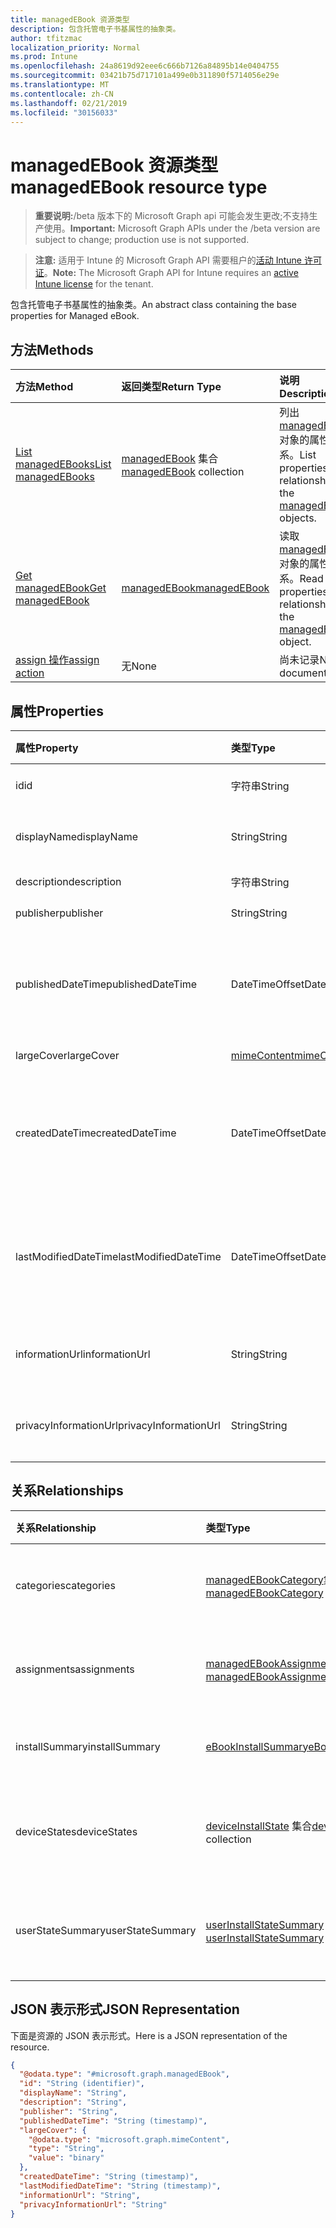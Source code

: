 ```yaml
---
title: managedEBook 资源类型
description: 包含托管电子书基属性的抽象类。
author: tfitzmac
localization_priority: Normal
ms.prod: Intune
ms.openlocfilehash: 24a8619d92eee6c666b7126a84895b14e0404755
ms.sourcegitcommit: 03421b75d717101a499e0b311890f5714056e29e
ms.translationtype: MT
ms.contentlocale: zh-CN
ms.lasthandoff: 02/21/2019
ms.locfileid: "30156033"
---
```

# <a name="managedebook-resource-type"></a><span data-ttu-id="f94b7-103">managedEBook 资源类型</span><span class="sxs-lookup"><span data-stu-id="f94b7-103">managedEBook resource type</span></span>

> <span data-ttu-id="f94b7-104">**重要说明:**/beta 版本下的 Microsoft Graph api 可能会发生更改;不支持生产使用。</span><span class="sxs-lookup"><span data-stu-id="f94b7-104">**Important:** Microsoft Graph APIs under the /beta version are subject to change; production use is not supported.</span></span>

> <span data-ttu-id="f94b7-105">**注意:** 适用于 Intune 的 Microsoft Graph API 需要租户的[活动 Intune 许可证](https://go.microsoft.com/fwlink/?linkid=839381)。</span><span class="sxs-lookup"><span data-stu-id="f94b7-105">**Note:** The Microsoft Graph API for Intune requires an [active Intune license](https://go.microsoft.com/fwlink/?linkid=839381) for the tenant.</span></span>

<span data-ttu-id="f94b7-106">包含托管电子书基属性的抽象类。</span><span class="sxs-lookup"><span data-stu-id="f94b7-106">An abstract class containing the base properties for Managed eBook.</span></span>

## <a name="methods"></a><span data-ttu-id="f94b7-107">方法</span><span class="sxs-lookup"><span data-stu-id="f94b7-107">Methods</span></span>
|<span data-ttu-id="f94b7-108">方法</span><span class="sxs-lookup"><span data-stu-id="f94b7-108">Method</span></span>|<span data-ttu-id="f94b7-109">返回类型</span><span class="sxs-lookup"><span data-stu-id="f94b7-109">Return Type</span></span>|<span data-ttu-id="f94b7-110">说明</span><span class="sxs-lookup"><span data-stu-id="f94b7-110">Description</span></span>|
|:---|:---|:---|
|[<span data-ttu-id="f94b7-111">List managedEBooks</span><span class="sxs-lookup"><span data-stu-id="f94b7-111">List managedEBooks</span></span>](../api/intune-books-managedebook-list.md)|<span data-ttu-id="f94b7-112">[managedEBook](../resources/intune-books-managedebook.md) 集合</span><span class="sxs-lookup"><span data-stu-id="f94b7-112">[managedEBook](../resources/intune-books-managedebook.md) collection</span></span>|<span data-ttu-id="f94b7-113">列出 [managedEBook](../resources/intune-books-managedebook.md) 对象的属性和关系。</span><span class="sxs-lookup"><span data-stu-id="f94b7-113">List properties and relationships of the [managedEBook](../resources/intune-books-managedebook.md) objects.</span></span>|
|[<span data-ttu-id="f94b7-114">Get managedEBook</span><span class="sxs-lookup"><span data-stu-id="f94b7-114">Get managedEBook</span></span>](../api/intune-books-managedebook-get.md)|[<span data-ttu-id="f94b7-115">managedEBook</span><span class="sxs-lookup"><span data-stu-id="f94b7-115">managedEBook</span></span>](../resources/intune-books-managedebook.md)|<span data-ttu-id="f94b7-116">读取 [managedEBook](../resources/intune-books-managedebook.md) 对象的属性和关系。</span><span class="sxs-lookup"><span data-stu-id="f94b7-116">Read properties and relationships of the [managedEBook](../resources/intune-books-managedebook.md) object.</span></span>|
|[<span data-ttu-id="f94b7-117">assign 操作</span><span class="sxs-lookup"><span data-stu-id="f94b7-117">assign action</span></span>](../api/intune-books-managedebook-assign.md)|<span data-ttu-id="f94b7-118">无</span><span class="sxs-lookup"><span data-stu-id="f94b7-118">None</span></span>|<span data-ttu-id="f94b7-119">尚未记录</span><span class="sxs-lookup"><span data-stu-id="f94b7-119">Not yet documented</span></span>|

## <a name="properties"></a><span data-ttu-id="f94b7-120">属性</span><span class="sxs-lookup"><span data-stu-id="f94b7-120">Properties</span></span>
|<span data-ttu-id="f94b7-121">属性</span><span class="sxs-lookup"><span data-stu-id="f94b7-121">Property</span></span>|<span data-ttu-id="f94b7-122">类型</span><span class="sxs-lookup"><span data-stu-id="f94b7-122">Type</span></span>|<span data-ttu-id="f94b7-123">说明</span><span class="sxs-lookup"><span data-stu-id="f94b7-123">Description</span></span>|
|:---|:---|:---|
|<span data-ttu-id="f94b7-124">id</span><span class="sxs-lookup"><span data-stu-id="f94b7-124">id</span></span>|<span data-ttu-id="f94b7-125">字符串</span><span class="sxs-lookup"><span data-stu-id="f94b7-125">String</span></span>|<span data-ttu-id="f94b7-126">实体的键。</span><span class="sxs-lookup"><span data-stu-id="f94b7-126">Key of the entity.</span></span>|
|<span data-ttu-id="f94b7-127">displayName</span><span class="sxs-lookup"><span data-stu-id="f94b7-127">displayName</span></span>|<span data-ttu-id="f94b7-128">String</span><span class="sxs-lookup"><span data-stu-id="f94b7-128">String</span></span>|<span data-ttu-id="f94b7-129">电子书的名称。</span><span class="sxs-lookup"><span data-stu-id="f94b7-129">Name of the eBook.</span></span>|
|<span data-ttu-id="f94b7-130">description</span><span class="sxs-lookup"><span data-stu-id="f94b7-130">description</span></span>|<span data-ttu-id="f94b7-131">字符串</span><span class="sxs-lookup"><span data-stu-id="f94b7-131">String</span></span>|<span data-ttu-id="f94b7-132">说明。</span><span class="sxs-lookup"><span data-stu-id="f94b7-132">Description.</span></span>|
|<span data-ttu-id="f94b7-133">publisher</span><span class="sxs-lookup"><span data-stu-id="f94b7-133">publisher</span></span>|<span data-ttu-id="f94b7-134">String</span><span class="sxs-lookup"><span data-stu-id="f94b7-134">String</span></span>|<span data-ttu-id="f94b7-135">发布者。</span><span class="sxs-lookup"><span data-stu-id="f94b7-135">Publisher.</span></span>|
|<span data-ttu-id="f94b7-136">publishedDateTime</span><span class="sxs-lookup"><span data-stu-id="f94b7-136">publishedDateTime</span></span>|<span data-ttu-id="f94b7-137">DateTimeOffset</span><span class="sxs-lookup"><span data-stu-id="f94b7-137">DateTimeOffset</span></span>|<span data-ttu-id="f94b7-138">电子书的发布日期和时间。</span><span class="sxs-lookup"><span data-stu-id="f94b7-138">The date and time when the eBook was published.</span></span>|
|<span data-ttu-id="f94b7-139">largeCover</span><span class="sxs-lookup"><span data-stu-id="f94b7-139">largeCover</span></span>|[<span data-ttu-id="f94b7-140">mimeContent</span><span class="sxs-lookup"><span data-stu-id="f94b7-140">mimeContent</span></span>](../resources/intune-shared-mimecontent.md)|<span data-ttu-id="f94b7-141">书籍封面。</span><span class="sxs-lookup"><span data-stu-id="f94b7-141">Book cover.</span></span>|
|<span data-ttu-id="f94b7-142">createdDateTime</span><span class="sxs-lookup"><span data-stu-id="f94b7-142">createdDateTime</span></span>|<span data-ttu-id="f94b7-143">DateTimeOffset</span><span class="sxs-lookup"><span data-stu-id="f94b7-143">DateTimeOffset</span></span>|<span data-ttu-id="f94b7-144">电子书文件的创建日期和时间。</span><span class="sxs-lookup"><span data-stu-id="f94b7-144">The date and time when the eBook file was created.</span></span>|
|<span data-ttu-id="f94b7-145">lastModifiedDateTime</span><span class="sxs-lookup"><span data-stu-id="f94b7-145">lastModifiedDateTime</span></span>|<span data-ttu-id="f94b7-146">DateTimeOffset</span><span class="sxs-lookup"><span data-stu-id="f94b7-146">DateTimeOffset</span></span>|<span data-ttu-id="f94b7-147">上次修改电子书的日期和时间。</span><span class="sxs-lookup"><span data-stu-id="f94b7-147">The date and time when the eBook was last modified.</span></span>|
|<span data-ttu-id="f94b7-148">informationUrl</span><span class="sxs-lookup"><span data-stu-id="f94b7-148">informationUrl</span></span>|<span data-ttu-id="f94b7-149">String</span><span class="sxs-lookup"><span data-stu-id="f94b7-149">String</span></span>|<span data-ttu-id="f94b7-150">详细信息 Url。</span><span class="sxs-lookup"><span data-stu-id="f94b7-150">The more information Url.</span></span>|
|<span data-ttu-id="f94b7-151">privacyInformationUrl</span><span class="sxs-lookup"><span data-stu-id="f94b7-151">privacyInformationUrl</span></span>|<span data-ttu-id="f94b7-152">String</span><span class="sxs-lookup"><span data-stu-id="f94b7-152">String</span></span>|<span data-ttu-id="f94b7-153">隐私声明 Url。</span><span class="sxs-lookup"><span data-stu-id="f94b7-153">The privacy statement Url.</span></span>|

## <a name="relationships"></a><span data-ttu-id="f94b7-154">关系</span><span class="sxs-lookup"><span data-stu-id="f94b7-154">Relationships</span></span>
|<span data-ttu-id="f94b7-155">关系</span><span class="sxs-lookup"><span data-stu-id="f94b7-155">Relationship</span></span>|<span data-ttu-id="f94b7-156">类型</span><span class="sxs-lookup"><span data-stu-id="f94b7-156">Type</span></span>|<span data-ttu-id="f94b7-157">描述</span><span class="sxs-lookup"><span data-stu-id="f94b7-157">Description</span></span>|
|:---|:---|:---|
|<span data-ttu-id="f94b7-158">categories</span><span class="sxs-lookup"><span data-stu-id="f94b7-158">categories</span></span>|<span data-ttu-id="f94b7-159">[managedEBookCategory](../resources/intune-books-managedebookcategory.md)集合</span><span class="sxs-lookup"><span data-stu-id="f94b7-159">[managedEBookCategory](../resources/intune-books-managedebookcategory.md) collection</span></span>|<span data-ttu-id="f94b7-160">此电子书的类别列表。</span><span class="sxs-lookup"><span data-stu-id="f94b7-160">The list of categories for this eBook.</span></span>|
|<span data-ttu-id="f94b7-161">assignments</span><span class="sxs-lookup"><span data-stu-id="f94b7-161">assignments</span></span>|<span data-ttu-id="f94b7-162">[managedEBookAssignment](../resources/intune-books-managedebookassignment.md) 集合</span><span class="sxs-lookup"><span data-stu-id="f94b7-162">[managedEBookAssignment](../resources/intune-books-managedebookassignment.md) collection</span></span>|<span data-ttu-id="f94b7-163">此电子书的分配列表。</span><span class="sxs-lookup"><span data-stu-id="f94b7-163">The list of assignments for this eBook.</span></span>|
|<span data-ttu-id="f94b7-164">installSummary</span><span class="sxs-lookup"><span data-stu-id="f94b7-164">installSummary</span></span>|[<span data-ttu-id="f94b7-165">eBookInstallSummary</span><span class="sxs-lookup"><span data-stu-id="f94b7-165">eBookInstallSummary</span></span>](../resources/intune-books-ebookinstallsummary.md)|<span data-ttu-id="f94b7-166">移动应用安装摘要。</span><span class="sxs-lookup"><span data-stu-id="f94b7-166">Mobile App Install Summary.</span></span>|
|<span data-ttu-id="f94b7-167">deviceStates</span><span class="sxs-lookup"><span data-stu-id="f94b7-167">deviceStates</span></span>|<span data-ttu-id="f94b7-168">[deviceInstallState](../resources/intune-books-deviceinstallstate.md) 集合</span><span class="sxs-lookup"><span data-stu-id="f94b7-168">[deviceInstallState](../resources/intune-books-deviceinstallstate.md) collection</span></span>|<span data-ttu-id="f94b7-169">此电子书的安装状态列表。</span><span class="sxs-lookup"><span data-stu-id="f94b7-169">The list of installation states for this eBook.</span></span>|
|<span data-ttu-id="f94b7-170">userStateSummary</span><span class="sxs-lookup"><span data-stu-id="f94b7-170">userStateSummary</span></span>|<span data-ttu-id="f94b7-171">[userInstallStateSummary](../resources/intune-books-userinstallstatesummary.md) 集合</span><span class="sxs-lookup"><span data-stu-id="f94b7-171">[userInstallStateSummary](../resources/intune-books-userinstallstatesummary.md) collection</span></span>|<span data-ttu-id="f94b7-172">此电子书的安装状态列表。</span><span class="sxs-lookup"><span data-stu-id="f94b7-172">The list of installation states for this eBook.</span></span>|

## <a name="json-representation"></a><span data-ttu-id="f94b7-173">JSON 表示形式</span><span class="sxs-lookup"><span data-stu-id="f94b7-173">JSON Representation</span></span>
<span data-ttu-id="f94b7-174">下面是资源的 JSON 表示形式。</span><span class="sxs-lookup"><span data-stu-id="f94b7-174">Here is a JSON representation of the resource.</span></span>
<!-- {
  "blockType": "resource",
  "keyProperty": "id",
  "@odata.type": "microsoft.graph.managedEBook"
}
-->
``` json
{
  "@odata.type": "#microsoft.graph.managedEBook",
  "id": "String (identifier)",
  "displayName": "String",
  "description": "String",
  "publisher": "String",
  "publishedDateTime": "String (timestamp)",
  "largeCover": {
    "@odata.type": "microsoft.graph.mimeContent",
    "type": "String",
    "value": "binary"
  },
  "createdDateTime": "String (timestamp)",
  "lastModifiedDateTime": "String (timestamp)",
  "informationUrl": "String",
  "privacyInformationUrl": "String"
}
```




